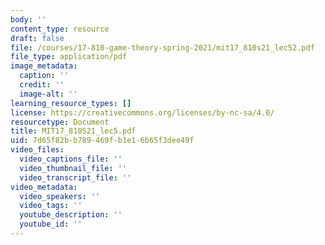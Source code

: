 ```yaml
---
body: ''
content_type: resource
draft: false
file: /courses/17-810-game-theory-spring-2021/mit17_810s21_lec52.pdf
file_type: application/pdf
image_metadata:
  caption: ''
  credit: ''
  image-alt: ''
learning_resource_types: []
license: https://creativecommons.org/licenses/by-nc-sa/4.0/
resourcetype: Document
title: MIT17_810S21_lec5.pdf
uid: 7d65f82b-b789-469f-b1e1-6b65f3dee49f
video_files:
  video_captions_file: ''
  video_thumbnail_file: ''
  video_transcript_file: ''
video_metadata:
  video_speakers: ''
  video_tags: ''
  youtube_description: ''
  youtube_id: ''
---
```

